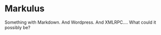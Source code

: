 Markulus
========

Something with Markdown. And Wordpress. And XMLRPC.... What could it possibly be?